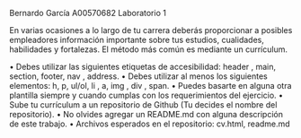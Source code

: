 Bernardo García
A00570682
Laboratorio 1

En varias ocasiones a lo largo de tu carrera deberás proporcionar a posibles empleadores información importante sobre tus estudios, cualidades, habilidades y fortalezas. El método más común es mediante un currículum. 

•	Debes utilizar las siguientes etiquetas de accesibilidad: header , main, section, footer, nav , address.
•	Debes utilizar al menos los siguientes elementos: h, p, ul/ol, li , a, img , div ,  span.
•	Puedes basarte en alguna otra plantilla siempre y cuando cumplas con los requerimientos del ejercicio.
•	Sube tu currículum a un repositorio de Github (Tu decides el nombre del repositorio).
•	No olvides agregar un README.md con alguna descripción de este trabajo. 
•	Archivos esperados en el repositorio: 
	cv.html,	readme.md

